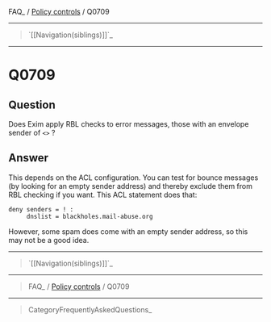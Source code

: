 FAQ\_ / [Policy controls](FAQ/Policy_controls) / Q0709

* * * * *

> \`[[Navigation(siblings)]]\`\_

* * * * *

Q0709
=====

Question
--------

Does Exim apply RBL checks to error messages, those with an envelope
sender of `<>` ?

Answer
------

This depends on the ACL configuration. You can test for bounce messages
(by looking for an empty sender address) and thereby exclude them from
RBL checking if you want. This ACL statement does that:

    deny senders = ! :
         dnslist = blackholes.mail-abuse.org

However, some spam does come with an empty sender address, so this may
not be a good idea.

* * * * *

> \`[[Navigation(siblings)]]\`\_

* * * * *

> FAQ\_ / [Policy controls](FAQ/Policy_controls) / Q0709

* * * * *

> CategoryFrequentlyAskedQuestions\_
